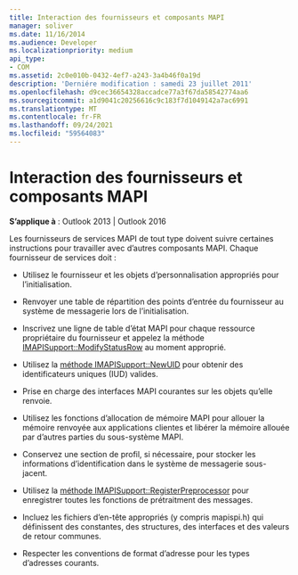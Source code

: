 ```yaml
---
title: Interaction des fournisseurs et composants MAPI
manager: soliver
ms.date: 11/16/2014
ms.audience: Developer
ms.localizationpriority: medium
api_type:
- COM
ms.assetid: 2c0e010b-0432-4ef7-a243-3a4b46f0a19d
description: 'Derniére modification : samedi 23 juillet 2011'
ms.openlocfilehash: d9cec36654328accadce77a3f67da58542774aa6
ms.sourcegitcommit: a1d9041c20256616c9c183f7d1049142a7ac6991
ms.translationtype: MT
ms.contentlocale: fr-FR
ms.lasthandoff: 09/24/2021
ms.locfileid: "59564083"
---
```

# <a name="interaction-of-mapi-providers-and-components"></a>Interaction des fournisseurs et composants MAPI

  
  
**S’applique à** : Outlook 2013 | Outlook 2016 
  
Les fournisseurs de services MAPI de tout type doivent suivre certaines instructions pour travailler avec d’autres composants MAPI. Chaque fournisseur de services doit :
  
- Utilisez le fournisseur et les objets d’personnalisation appropriés pour l’initialisation.
    
- Renvoyer une table de répartition des points d’entrée du fournisseur au système de messagerie lors de l’initialisation.
    
- Inscrivez une ligne de table d’état MAPI pour chaque ressource propriétaire du fournisseur et appelez la méthode [IMAPISupport::ModifyStatusRow](imapisupport-modifystatusrow.md) au moment approprié. 
    
- Utilisez la [méthode IMAPISupport::NewUID](imapisupport-newuid.md) pour obtenir des identificateurs uniques (IUD) valides. 
    
- Prise en charge des interfaces MAPI courantes sur les objets qu’elle renvoie.
    
- Utilisez les fonctions d’allocation de mémoire MAPI pour allouer la mémoire renvoyée aux applications clientes et libérer la mémoire allouée par d’autres parties du sous-système MAPI.
    
- Conservez une section de profil, si nécessaire, pour stocker les informations d’identification dans le système de messagerie sous-jacent.
    
- Utilisez la [méthode IMAPISupport::RegisterPreprocessor](imapisupport-registerpreprocessor.md) pour enregistrer toutes les fonctions de prétraitment des messages. 
    
- Incluez les fichiers d’en-tête appropriés (y compris mapispi.h) qui définissent des constantes, des structures, des interfaces et des valeurs de retour communes.
    
- Respecter les conventions de format d’adresse pour les types d’adresses courants.
    

